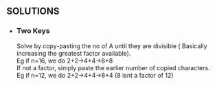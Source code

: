## SOLUTIONS

- ### Two Keys
  Solve by copy-pasting the no of A until they are divisible ( Basically increasing the greatest factor available).  
  Eg if n=16, we do 2+2->4+4->8+8  
  If not a factor, simply paste the earlier number of copied characters.  
  Eg if n=12, we do 2+2->4+4->8+4 (8 isnt a factor of 12)  
